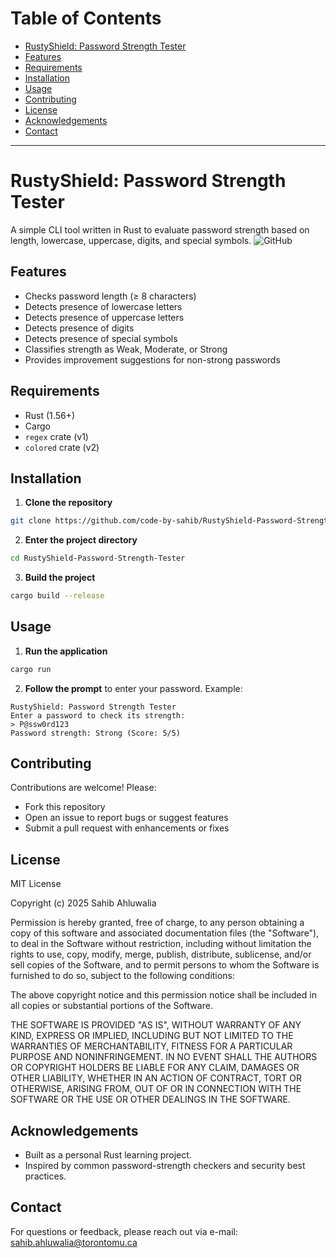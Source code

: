 # Table of Contents
- [RustyShield: Password Strength Tester](#rustyshield-password-strength-tester)
- [Features](#features)
- [Requirements](#requirements)
- [Installation](#installation)
- [Usage](#usage)
- [Contributing](#contributing)
- [License](#license)
- [Acknowledgements](#acknowledgements)
- [Contact](#contact)
---
# RustyShield: Password Strength Tester
A simple CLI tool written in Rust to evaluate password strength based on length,
lowercase, uppercase, digits, and special symbols.
![GitHub](https://img.shields.io/github/license/code-by-sahib/RustyShieldPassword-Strength-Tester)
## Features
- Checks password length (≥ 8 characters)
- Detects presence of lowercase letters
- Detects presence of uppercase letters
- Detects presence of digits
- Detects presence of special symbols
- Classifies strength as Weak, Moderate, or Strong
- Provides improvement suggestions for non-strong passwords
## Requirements
- Rust (1.56+)
- Cargo
- `regex` crate (v1)
- `colored` crate (v2)
## Installation
1. **Clone the repository**
 ```bash
 git clone https://github.com/code-by-sahib/RustyShield-Password-StrengthTester.git
 ```
2. **Enter the project directory**
 ```bash
 cd RustyShield-Password-Strength-Tester
 ```
3. **Build the project**
 ```bash
 cargo build --release
 ```
## Usage
1. **Run the application**
 ```bash
 cargo run
 ```
2. **Follow the prompt** to enter your password.
Example:
```text
RustyShield: Password Strength Tester
Enter a password to check its strength:
> P@ssw0rd123
Password strength: Strong (Score: 5/5)
```
## Contributing
Contributions are welcome! Please:
- Fork this repository
- Open an issue to report bugs or suggest features
- Submit a pull request with enhancements or fixes
## License
MIT License

Copyright (c) 2025 Sahib Ahluwalia

Permission is hereby granted, free of charge, to any person obtaining a copy of this software and associated documentation files (the "Software"), to deal in the Software without restriction, including without limitation the rights to use, copy, modify, merge, publish, distribute, sublicense, and/or sell copies of the Software, and to permit persons to whom the Software is furnished to do so, subject to the following conditions:

The above copyright notice and this permission notice shall be included in all copies or substantial portions of the Software.

THE SOFTWARE IS PROVIDED "AS IS", WITHOUT WARRANTY OF ANY KIND, EXPRESS OR IMPLIED, INCLUDING BUT NOT LIMITED TO THE WARRANTIES OF MERCHANTABILITY, FITNESS FOR A PARTICULAR PURPOSE AND NONINFRINGEMENT. IN NO EVENT SHALL THE AUTHORS OR COPYRIGHT HOLDERS BE LIABLE FOR ANY CLAIM, DAMAGES OR OTHER LIABILITY, WHETHER IN AN ACTION OF CONTRACT, TORT OR OTHERWISE, ARISING FROM, OUT OF OR IN CONNECTION WITH THE SOFTWARE OR THE USE OR OTHER DEALINGS IN THE SOFTWARE.
## Acknowledgements
- Built as a personal Rust learning project.
- Inspired by common password-strength checkers and security best practices.
## Contact
For questions or feedback, please reach out via e-mail:
sahib.ahluwalia@torontomu.ca
